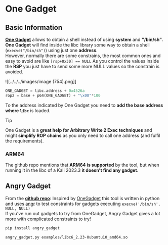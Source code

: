 # One Gadget

## Basic Information

[**One Gadget**](https://github.com/david942j/one_gadget) allows to obtain a shell instead of using **system** and **"/bin/sh". One Gadget** will find inside the libc library some way to obtain a shell (`execve("/bin/sh")`) using just one **address**.\
However, normally there are some constrains, the most common ones and easy to avoid are like `[rsp+0x30] == NULL` As you control the values inside the **RSP** you just have to send some more NULL values so the constrain is avoided.

![[../../../images/image (754).png]]

```python
ONE_GADGET = libc.address + 0x4526a
rop2 = base + p64(ONE_GADGET) + "\x00"*100
```

To the address indicated by One Gadget you need to **add the base address where `libc`** is loaded.

> [!TIP]
> One Gadget is a **great help for Arbitrary Write 2 Exec techniques** and might **simplify ROP** **chains** as you only need to call one address (and fulfil the requirements).

### ARM64

The github repo mentions that **ARM64 is supported** by the tool, but when running it in the libc of a Kali 2023.3 **it doesn't find any gadget**.

## Angry Gadget

From the [**github repo**](https://github.com/ChrisTheCoolHut/angry_gadget): Inspired by [OneGadget](https://github.com/david942j/one_gadget) this tool is written in python and uses [angr](https://github.com/angr/angr) to test constraints for gadgets executing `execve('/bin/sh', NULL, NULL)`\
If you've run out gadgets to try from OneGadget, Angry Gadget gives a lot more with complicated constraints to try!

```bash
pip install angry_gadget

angry_gadget.py examples/libc6_2.23-0ubuntu10_amd64.so
```

